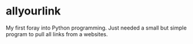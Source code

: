 # allyourlink
My first foray into Python programming. Just needed a small but simple program to pull all links from a websites.
